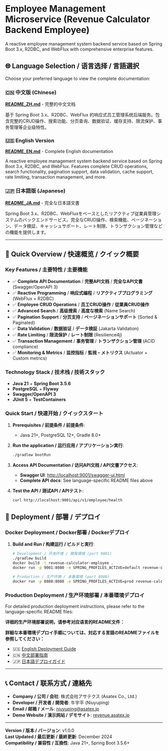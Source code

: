 # Employee Management Microservice (Revenue Calculator Backend Employee)

A reactive employee management system backend service based on Spring Boot 3.x, R2DBC, and WebFlux with comprehensive enterprise features.

## 🌐 Language Selection / 语言选择 / 言語選択

Choose your preferred language to view the complete documentation:

### 🇨🇳 中文版 (Chinese)

[**README_ZH.md**](README_ZH.md) - 完整的中文文档

基于 Spring Boot 3.x、R2DBC、WebFlux 的响应式员工管理系统后端服务。包含完整的CRUD操作、搜索功能、分页查询、数据验证、缓存支持、限流保护、事务管理等企业级特性。

### 🇺🇸 English Version

[**README_EN.md**](README_EN.md) - Complete English documentation

A reactive employee management system backend service based on Spring Boot 3.x, R2DBC, and WebFlux. Features complete CRUD operations, search functionality, pagination support, data validation, cache support, rate limiting, transaction management, and more.

### 🇯🇵 日本語版 (Japanese)

[**README_JA.md**](README_JA.md) - 完全な日本語文書

Spring Boot 3.x、R2DBC、WebFluxをベースとしたリアクティブ従業員管理システムのバックエンドサービス。完全なCRUD操作、検索機能、ページネーション、データ検証、キャッシュサポート、レート制限、トランザクション管理などの機能を提供します。

---

## 🚀 Quick Overview / 快速概览 / クイック概要

### Key Features / 主要特性 / 主要機能

- ✅ **Complete API Documentation** / **完整API文档** / **完全なAPI文書** (Swagger/OpenAPI 3)
- ✅ **Reactive Programming** / **响应式编程** / **リアクティブプログラミング** (WebFlux + R2DBC)
- ✅ **Employee CRUD Operations** / **员工CRUD操作** / **従業員CRUD操作**
- ✅ **Advanced Search** / **高级搜索** / **高度な検索** (Name Search)
- ✅ **Pagination Support** / **分页支持** / **ページネーションサポート** (Sorted & Paginated)
- ✅ **Data Validation** / **数据验证** / **データ検証** (Jakarta Validation)
- ✅ **Rate Limiting** / **限流保护** / **レート制限** (Resilience4j)
- ✅ **Transaction Management** / **事务管理** / **トランザクション管理** (ACID compliance)
- ✅ **Monitoring & Metrics** / **监控指标** / **監視・メトリクス** (Actuator + Custom metrics)

### Technology Stack / 技术栈 / 技術スタック

- **Java 21** + **Spring Boot 3.5.6**
- **PostgreSQL** + **Flyway**
- **Swagger/OpenAPI 3**
- **JUnit 5** + **TestContainers**

### Quick Start / 快速开始 / クイックスタート

1. **Prerequisites / 前提条件 / 前提条件**:
   - Java 21+, PostgreSQL 12+, Gradle 8.0+

2. **Run the application / 运行应用 / アプリケーション実行**:

   ```bash
   ./gradlew bootRun
   ```

3. **Access API Documentation / 访问API文档 / API文書アクセス**:
   - **Swagger UI**: <http://localhost:9001/swagger-ui.html>
   - **Complete API docs**: See language-specific README files above

4. **Test the API / 测试API / APIテスト**:

   ```bash
   curl http://localhost:9001/api/v1/employee/health
   ```

## 🚀 Deployment / 部署 / デプロイ

### Docker Deployment / Docker部署 / Dockerデプロイ

1. **Build and Run / 构建运行 / ビルドと実行**:

   ```bash
   # Development / 开发环境 / 開発環境 (port 9001)
   ./gradlew build
   docker build -t revenue-calculator-employee .
   docker run -p 9001:8080 -e SPRING_PROFILES_ACTIVE=default revenue-calculator-employee
   
   # Production / 生产环境 / 本番環境 (port 8080)
   docker run -p 8080:8080 -e SPRING_PROFILES_ACTIVE=prod revenue-calculator-employee
   ```

### Production Deployment / 生产环境部署 / 本番環境デプロイ

For detailed production deployment instructions, please refer to the language-specific README files:

**详细的生产环境部署说明，请参考对应语言的README文件：**

**詳細な本番環境デプロイ手順については、対応する言語のREADMEファイルを参照してください：**

- 🇺🇸 [English Deployment Guide](README_EN.md#-production-deployment)
- 🇨🇳 [中文部署指南](README_ZH.md#-生产环境部署)
- 🇯🇵 [日本語デプロイガイド](README_JA.md#-本番環境デプロイ)

---

## 📞 Contact / 联系方式 / 連絡先

- **Company / 公司 / 会社**: 株式会社アサテクス (Asatex Co., Ltd.)
- **Developer / 开发者 / 開発者**: 牛宇平 (Niuyuping)
- **Email / 邮箱 / メール**: <niuyuping@asatex.jp>
- **Demo Website / 演示网站 / デモサイト**: [revenue.asatex.jp](https://revenue.asatex.jp)

---

**Version / 版本 / バージョン**: v1.0.0  
**Last Updated / 最后更新 / 最終更新**: December 2024  
**Compatibility / 兼容性 / 互換性**: Java 21+, Spring Boot 3.5.6+
